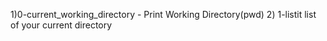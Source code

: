 1)0-current_working_directory - Print Working Directory(pwd) 2) 1-listit list of your current directory
